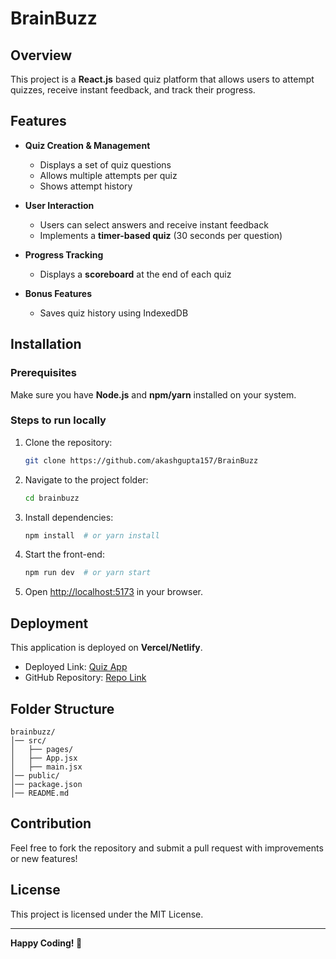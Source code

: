 # BrainBuzz

## Overview
This project is a **React.js** based quiz platform that allows users to attempt quizzes, receive instant feedback, and track their progress.

## Features
- **Quiz Creation & Management**
  - Displays a set of quiz questions
  - Allows multiple attempts per quiz
  - Shows attempt history

- **User Interaction**
  - Users can select answers and receive instant feedback
  - Implements a **timer-based quiz** (30 seconds per question)

- **Progress Tracking**
  - Displays a **scoreboard** at the end of each quiz

- **Bonus Features**
  - Saves quiz history using IndexedDB

## Installation

### Prerequisites
Make sure you have **Node.js** and **npm/yarn** installed on your system.

### Steps to run locally
1. Clone the repository:
   ```sh
   git clone https://github.com/akashgupta157/BrainBuzz
   ```
2. Navigate to the project folder:
   ```sh
   cd brainbuzz
   ```
3. Install dependencies:
   ```sh
   npm install  # or yarn install
   ```
4. Start the front-end:
   ```sh
   npm run dev  # or yarn start
   ```
5. Open [http://localhost:5173](http://localhost:5173) in your browser.

## Deployment
This application is deployed on **Vercel/Netlify**.
- Deployed Link: [Quiz App](https://brain-buzz-nine.vercel.app)
- GitHub Repository: [Repo Link](https://github.com/akashgupta157/BrainBuzz)

## Folder Structure
```
brainbuzz/
│── src/
│   ├── pages/
│   ├── App.jsx
│   ├── main.jsx
│── public/
│── package.json
│── README.md
```

## Contribution
Feel free to fork the repository and submit a pull request with improvements or new features!

## License
This project is licensed under the MIT License.

---
**Happy Coding! 🚀**

